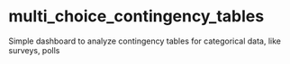 # multi_choice_contingency_tables
Simple dashboard to analyze contingency tables for categorical data, like surveys, polls

